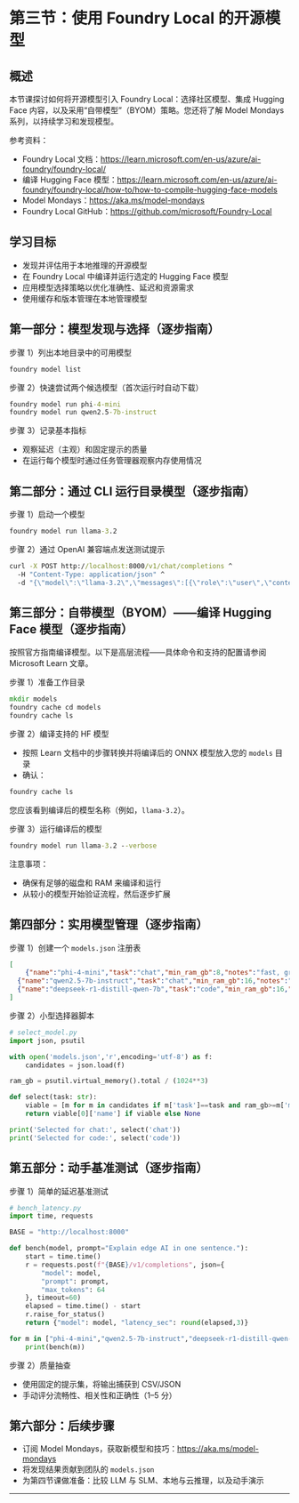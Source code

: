 <!--
CO_OP_TRANSLATOR_METADATA:
{
  "original_hash": "eb6ccbc99954b9db058c3fabdbf39cc5",
  "translation_date": "2025-09-22T11:44:28+00:00",
  "source_file": "Module08/03.OpenSourceModels.md",
  "language_code": "zh"
}
-->
# 第三节：使用 Foundry Local 的开源模型

## 概述

本节课探讨如何将开源模型引入 Foundry Local：选择社区模型、集成 Hugging Face 内容，以及采用“自带模型”（BYOM）策略。您还将了解 Model Mondays 系列，以持续学习和发现模型。

参考资料：
- Foundry Local 文档：https://learn.microsoft.com/en-us/azure/ai-foundry/foundry-local/
- 编译 Hugging Face 模型：https://learn.microsoft.com/en-us/azure/ai-foundry/foundry-local/how-to/how-to-compile-hugging-face-models
- Model Mondays：https://aka.ms/model-mondays
- Foundry Local GitHub：https://github.com/microsoft/Foundry-Local

## 学习目标
- 发现并评估用于本地推理的开源模型
- 在 Foundry Local 中编译并运行选定的 Hugging Face 模型
- 应用模型选择策略以优化准确性、延迟和资源需求
- 使用缓存和版本管理在本地管理模型

## 第一部分：模型发现与选择（逐步指南）

步骤 1）列出本地目录中的可用模型  
```cmd
foundry model list
```
  
步骤 2）快速尝试两个候选模型（首次运行时自动下载）  
```cmd
foundry model run phi-4-mini
foundry model run qwen2.5-7b-instruct
```
  
步骤 3）记录基本指标  
- 观察延迟（主观）和固定提示的质量  
- 在运行每个模型时通过任务管理器观察内存使用情况  

## 第二部分：通过 CLI 运行目录模型（逐步指南）

步骤 1）启动一个模型  
```cmd
foundry model run llama-3.2
```
  
步骤 2）通过 OpenAI 兼容端点发送测试提示  
```cmd
curl -X POST http://localhost:8000/v1/chat/completions ^
  -H "Content-Type: application/json" ^
  -d "{\"model\":\"llama-3.2\",\"messages\":[{\"role\":\"user\",\"content\":\"Say hello in 5 words.\"}]}"

```
  

## 第三部分：自带模型（BYOM）——编译 Hugging Face 模型（逐步指南）

按照官方指南编译模型。以下是高层流程——具体命令和支持的配置请参阅 Microsoft Learn 文章。

步骤 1）准备工作目录  
```cmd
mkdir models
foundry cache cd models
foundry cache ls
```
  
步骤 2）编译支持的 HF 模型  
- 按照 Learn 文档中的步骤转换并将编译后的 ONNX 模型放入您的 `models` 目录  
- 确认：  
```cmd
foundry cache ls
```
  
您应该看到编译后的模型名称（例如，`llama-3.2`）。  

步骤 3）运行编译后的模型  
```cmd
foundry model run llama-3.2 --verbose
```
  
注意事项：  
- 确保有足够的磁盘和 RAM 来编译和运行  
- 从较小的模型开始验证流程，然后逐步扩展  

## 第四部分：实用模型管理（逐步指南）

步骤 1）创建一个 `models.json` 注册表  
```json
[
    {"name":"phi-4-mini","task":"chat","min_ram_gb":8,"notes":"fast, great for general chat"},
  {"name":"qwen2.5-7b-instruct","task":"chat","min_ram_gb":16,"notes":"larger context, good reasoning"},
  {"name":"deepseek-r1-distill-qwen-7b","task":"code","min_ram_gb":16,"notes":"coding-oriented"}
]
```
  
步骤 2）小型选择器脚本  
```python
# select_model.py
import json, psutil

with open('models.json','r',encoding='utf-8') as f:
    candidates = json.load(f)

ram_gb = psutil.virtual_memory().total / (1024**3)

def select(task: str):
    viable = [m for m in candidates if m['task']==task and ram_gb>=m['min_ram_gb']]
    return viable[0]['name'] if viable else None

print('Selected for chat:', select('chat'))
print('Selected for code:', select('code'))
```
  

## 第五部分：动手基准测试（逐步指南）

步骤 1）简单的延迟基准测试  
```python
# bench_latency.py
import time, requests

BASE = "http://localhost:8000"

def bench(model, prompt="Explain edge AI in one sentence."):
    start = time.time()
    r = requests.post(f"{BASE}/v1/completions", json={
        "model": model,
        "prompt": prompt,
        "max_tokens": 64
    }, timeout=60)
    elapsed = time.time() - start
    r.raise_for_status()
    return {"model": model, "latency_sec": round(elapsed,3)}

for m in ["phi-4-mini","qwen2.5-7b-instruct","deepseek-r1-distill-qwen-7b"]:
    print(bench(m))
```
  
步骤 2）质量抽查  
- 使用固定的提示集，将输出捕获到 CSV/JSON  
- 手动评分流畅性、相关性和正确性（1–5 分）  

## 第六部分：后续步骤
- 订阅 Model Mondays，获取新模型和技巧：https://aka.ms/model-mondays  
- 将发现结果贡献到团队的 `models.json`  
- 为第四节课做准备：比较 LLM 与 SLM、本地与云推理，以及动手演示  

---

